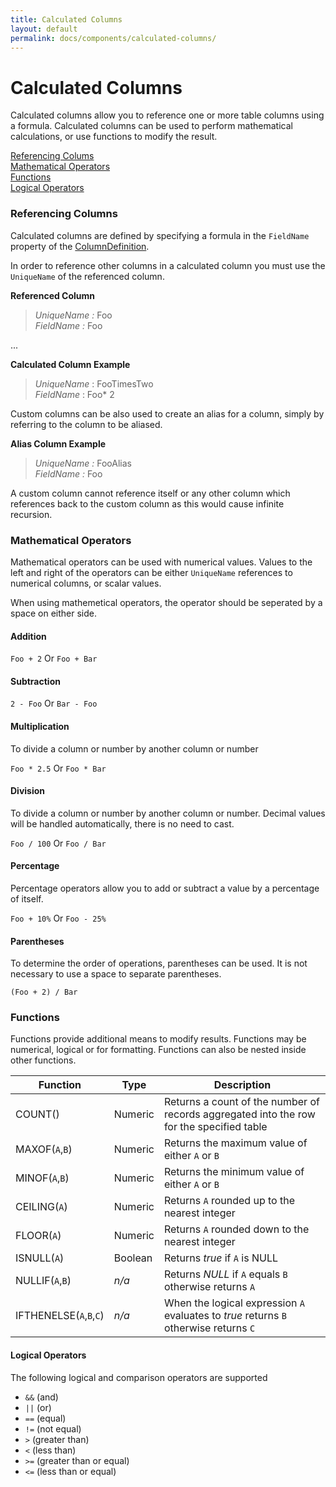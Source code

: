 ```yaml
---
title: Calculated Columns
layout: default
permalink: docs/components/calculated-columns/
---
```


Calculated Columns
====
Calculated columns allow you to reference one or more table columns using a formula. Calculated columns can be used to perform mathematical calculations, or use functions to modify the result.

[Referencing Colums](#referencing-colums)  
[Mathematical Operators](#mathematical-operators)  
[Functions](#functions)  
[Logical Operators](#logical-operators)  

### Referencing Columns
Calculated columns are defined by specifying a formula in the `FieldName` property of the [ColumnDefinition]().

In order to reference other columns in a calculated column you must use the `UniqueName` of the referenced column. 

**Referenced Column**  
  
> *UniqueName :* Foo  
 *FieldName :* Foo

...

**Calculated Column Example**  
  
> *UniqueName* : FooTimesTwo  
 *FieldName* : Foo* 2

Custom columns can be also used to create an alias for a column, simply by referring to the column to be aliased.

**Alias Column Example**  
  
> *UniqueName :* FooAlias  
 *FieldName :* Foo  

A custom column cannot reference itself or any other column which references back to the custom column as this would cause infinite recursion.

### Mathematical Operators
Mathematical operators can be used with numerical values. Values to the left and right of the operators can be either `UniqueName` references to numerical columns, or scalar values.

When using mathemetical operators, the operator should be seperated by a space on either side.

#### Addition

```Foo + 2``` Or ```Foo + Bar```

#### Subtraction

```2 - Foo``` Or ```Bar - Foo```

#### Multiplication
To divide a column or number by another column or number

```Foo * 2.5``` Or ```Foo * Bar```

#### Division

To divide a column or number by another column or number. Decimal values will be handled automatically, there is no need to cast.

```Foo / 100``` Or ```Foo / Bar```

#### Percentage
Percentage operators allow you to add or subtract a value by a percentage of itself.

```Foo + 10%``` Or ```Foo - 25%```

#### Parentheses 
To determine the order of operations, parentheses can be used. It is not necessary to use a space to separate parentheses.

```(Foo + 2) / Bar```

### Functions
Functions provide additional means to modify results. Functions may be numerical, logical or for formatting. Functions can also be nested inside other functions.

|Function|Type|Description|
|---|---|---|
|COUNT()|Numeric| Returns a count of the number of records aggregated into the row for the specified table|
|MAXOF(`A`,`B`)|Numeric| Returns the maximum value of either `A` or `B`|
|MINOF(`A`,`B`)|Numeric| Returns the minimum value of either `A` or `B`|
|CEILING(`A`)|Numeric|Returns `A` rounded up to the nearest integer|
|FLOOR(`A`)|Numeric|Returns `A` rounded down to the nearest integer|
|ISNULL(`A`)|Boolean| Returns *true* if `A` is NULL|
|NULLIF(`A`,`B`)|*n/a*| Returns *NULL* if `A` equals `B` otherwise returns `A` |
|IFTHENELSE(`A`,`B`,`C`)|*n/a*| When the logical expression `A` evaluates to *true* returns `B` otherwise returns `C`


#### Logical Operators
The following logical and comparison operators are supported

 - `&&` (and)
 - `||` (or)
 - `==` (equal)
 - `!=` (not equal)
 - `>` (greater than) 
 - `<` (less than)
 - `>=` (greater than or equal) 
 - `<=` (less than or equal)

